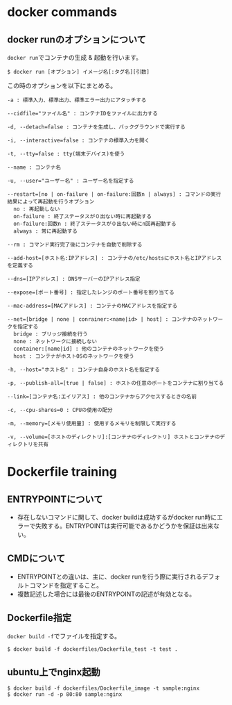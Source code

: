 # docker commands

## docker runのオプションについて

`docker run`でコンテナの生成 & 起動を行います。

```
$ docker run [オプション] イメージ名[:タグ名][引数]
```

この時のオプションを以下にまとめる。

```
-a : 標準入力、標準出力、標準エラー出力にアタッチする

--cidfile="ファイル名" : コンテナIDをファイルに出力する

-d, --detach=false : コンテナを生成し、バックグラウンドで実行する

-i, --interactive=false : コンテナの標準入力を開く

-t, --tty=false : tty(端末デバイス)を使う

--name : コンテナ名

-u, --user="ユーザー名" : ユーザー名を指定する

--restart=[no | on-failure | on-failure:回数n | always] : コマンドの実行結果によって再起動を行うオプション
  no : 再起動しない
  on-failure : 終了ステータスが０出ない時に再起動する
  on-failure:回数n : 終了ステータスが０出ない時にn回再起動する
  always : 常に再起動する

--rm : コマンド実行完了後にコンテナを自動で削除する

--add-host=[ホスト名:IPアドレス] : コンテナの/etc/hostsにホスト名とIPアドレスを定義する

--dns=[IPアドレス] : DNSサーバーのIPアドレス指定

--expose=[ポート番号] : 指定したレンジのポート番号を割り当てる

--mac-address=[MACアドレス] : コンテナのMACアドレスを指定する

--net=[bridge | none | conrainer:<name|id> | host] : コンテナのネットワークを指定する
  bridge : ブリッジ接続を行う
  none : ネットワークに接続しない
  container:[name|id] : 他のコンテナのネットワークを使う
  host : コンテナがホストOSのネットワークを使う

-h, --host="ホスト名" : コンテナ自身のホスト名を指定する

-p, --publish-all=[true | false] : ホストの任意のポートをコンテナに割り当てる

--link=[コンテナ名:エイリアス] : 他のコンテナからアクセスするときの名前

-c, --cpu-shares=0 : CPUの使用の配分

-m, --memory=[メモリ使用量] : 使用するメモリを制限して実行する

-v, --volume=[ホストのディレクトリ]:[コンテナのディレクトリ] ホストとコンテナのディレクトリを共有
```

# Dockerfile training

## ENTRYPOINTについて
* 存在しないコマンドに関して、docker buildは成功するがdocker run時にエラーで失敗する。ENTRYPOINTは実行可能であるかどうかを保証は出来ない。

## CMDについて
* ENTRYPOINTとの違いは、主に、docker runを行う際に実行されるデフォルトコマンドを指定すること。
* 複数記述した場合には最後のENTRYPOINTの記述が有効となる。

## Dockerfile指定

`docker build -f`でファイルを指定する。

```
$ docker build -f dockerfiles/Dockerfile_test -t test .
```

## ubuntu上でnginx起動

```
$ docker build -f dockerfiles/Dockerfile_image -t sample:nginx
$ docker run -d -p 80:80 sample:nginx
```
